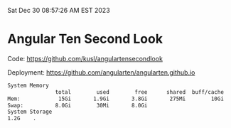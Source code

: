 Sat Dec 30 08:57:26 AM EST 2023

# Angular Ten Second Look

Code: https://github.com/kusl/angulartensecondlook

Deployment: https://github.com/angularten/angularten.github.io

```bash
System Memory
               total        used        free      shared  buff/cache   available
Mem:            15Gi       1.9Gi       3.8Gi       275Mi        10Gi        13Gi
Swap:          8.0Gi        30Mi       8.0Gi
System Storage
1.2G	.
```

